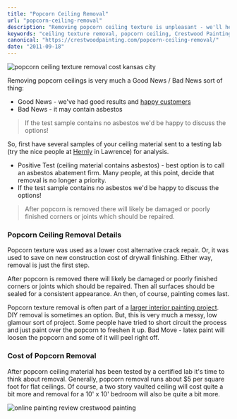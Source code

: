 ```yaml
---
title: "Popcorn Ceiling Removal"
url: "popcorn-ceiling-removal"
description: "Removing popcorn ceiling texture is unpleasant - we'll help find the options that make sense for you. Be sure to test for asbestos if built before 1985."
keywords: "ceiling texture removal, popcorn ceiling, Crestwood Painting, Kansas City, paint contractor"
canonical: "https://crestwoodpainting.com/popcorn-ceiling-removal/"
date: "2011-09-18"
---
```


![popcorn ceiling texture removal cost kansas city](/images/popcorn-ceiling-300x200.jpg)

Removing popcorn ceilings is very much a Good News / Bad News sort of thing:

- Good News - we've had good results and [happy customers](/reviews/)
- Bad News - it may contain asbestos

> If the test sample contains no asbestos we'd be happy to discuss the options!

So, first have several samples of your ceiling material sent to a testing lab (try the nice people at [Hernly](http://www.hernly.com) in Lawrence) for analysis.

- Positive Test (ceiling material contains asbestos) - best option is to call an asbestos abatement firm. Many people, at this point, decide that removal is no longer a priority.
- If the test sample contains no asbestos we'd be happy to discuss the options!

> After popcorn is removed there will likely be damaged or poorly finished corners or joints which should be repaired.

### Popcorn Ceiling Removal Details

Popcorn texture was used as a lower cost alternative crack repair. Or, it was used to save on new construction cost of drywall finishing. Either way, removal is just the first step.

After popcorn is removed there will likely be damaged or poorly finished corners or joints which should be repaired. Then all surfaces should be sealed for a consistent appearance. An then, of course, painting comes last.

Popcorn texture removal is often part of a [larger interior painting project](/interior-painter-kansas-city/). DIY removal is sometimes an option. But, this is very much a messy, low glamour sort of project. Some people have tried to short circuit the process and just paint over the popcorn to freshen it up. Bad Move - latex paint will loosen the popcorn and some of it will peel right off.

### Cost of Popcorn Removal

After popcorn ceiling material has been tested by a certified lab it's time to think about removal. Generally, popcorn removal runs about $5 per square foot for flat ceilings. Of course, a two story vaulted ceiling will cost quite a bit more and removal for a 10' x 10' bedroom will also be quite a bit more.

![online painting review crestwood painting](/images/A-Google-User6.jpg)
